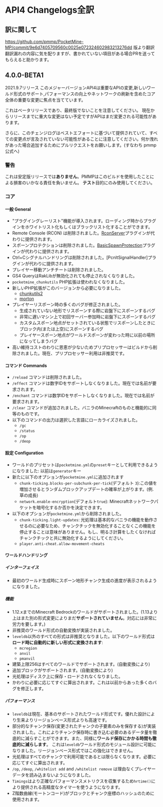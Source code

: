 # API4 Changelogs全訳
## 訳に関して
<https://github.com/pmmp/PocketMine-MP/commit/9e6d7405709560c0025e072324602983213276dd> 版より翻訳
翻訳漏れの内容に気を配りますが、書かれていない項目がある場合PRを送ってもらえると助かります。

## 4.0.0-BETA1
2021.9.7リリース
このメジャーバージョンAPI4は重要なAPIの変更,新しいワールド形式のサポート,パフォーマンスの向上やネットワークの刷新を含めたコア全体の重要な変更に焦点を当てています。

これはベータリリースであり、最終版でないことを注意してください。 現在からリリースまでに重大な変更はない予定ですがAPIはまだ変更される可能性があります。

さらに、このチェンジログはベストエフォートに基づいて提供されていて、すべての変更点が言及されていない可能性があることに注意してください。何か洩れがあった場合追加するためにプルリクエストをお願いします。(すなわち pmmp公式へ)

### 警告
これは安定版リリースでは**ありません**。PMMPはこのビルドを使用したことによる損害のいかなる責任を負いません。
**テスト**目的にのみ使用してください。

### コア
#### 一般 General
- "プラグイングレーリスト"機能が導入されます。ローディング時からプラグインをホワイトリスト化もしくはブラックリスト化することができます。
- Remote Console (RCON) は削除されました。[RconServer](https://github.com/pmmp/RconServer)プラグインが代わりに提供されます。
- スポーンプロテクションは削除されました。[BasicSpawnProtection](https://github.com/pmmp/BasicSpawnProtection)プラグインが代わりに提供されます。
- Ctrl+Cシグナルハンドリングは削除されました。[PcnltSignalHandler]プラグインが代わりに提供されます。
- プレイヤー移動アンチチートは削除されました。
- GS4 QueryはRakLibが無効化されても停止されなくなりました。
- `pocketmine_chunkutils` PHP拡張は使われなくなりました。
- 新しいPHP拡張がこのバージョンから必要になりました。
    - [chunkutils2](https://github.com/pmmp/ext-chunkutils2)
    - [morton](https://github.com/pmmp/ext-morton)
- プレイヤーリスポーン時の多くのバグが修正されました。
    - 生成されていない地形でリスポーンする際に岩盤下にスポーンするバグ
    - 非常に遅いマシン上で初回サーバー参加時に岩盤下にスポーンするバグ
    - カスタムスポーン地点がセットされている状態でリスポーンしたときにブロック内(または上空)にスポーンするバグ
    - プレイヤースポーン地点がワールドスポーンが変わった時に以前の場所になってしまうバグ
- 高い維持コストのわりに恩恵が少ないためプリプロセッサーはビルドから削除されました。現在、プリプロセッサー利用は非推奨です。

#### コマンド Commands
- `/reload` コマンドは削除されました。
- `/effect` コマンドは数字IDをサポートしなくなりました。現在では名前が要求されます。
- `/enchant` コマンドは数学IDをサポートしなくなりました。現在では名前が要求されます。
- `/clear` コマンドが追加されました。バニラのMinecraftのものと機能的に同等のものです。
- 以下のコマンドの出力は選択した言語にローカライズされました。
    - `/gc`
    - `/status`
    - `/op`
    - `/deop`

#### 設定 Configuration
- ワールドのプリセットは`pocketmine.yml`の`preset`キーとして利用できるようになりました: 以前は`generator`キー
- 新たに以下のオプションが`pocketmine.yml`に追加されます
    - `chunk-ticking.blocks-per-subchunk-per-tick`(デフォルト `3`):この値を増加させるとランダムブロックアップデートの確率が上がります。(例. 草の成長)
    - `network.enable-encryption`(デフォルト`true`): Minecraftネットワークパケットを暗号化するか否かを決定できます。
- 以下のオプションが`pocketmine.yml`から削除されました。
    - `chunk-ticking.light-updates`: 光処理は基本的なバニラの機能を動作させるのに必要なため、チャンクチックを無効化することなくこの機能を停止することは意味がありません。もし、明るさ計算をしたくなければチャンクチックと共に無効化するようにしてください。
    - `player.anti-cheat.allow-movement-cheats`

#### ワールドハンドリング
##### インターフェイス
- 最初のワールド生成時にスポーン地形チャンク生成の進度が表示されるようになりました。

##### 機能
- 1.12.xまでのMinecraft Bedrockのワールドがサポートされました。(1.13より上はまた別の形式変更によりまだ**サポートされていません**。対応には非常に労力を要します。)
- 非推奨のワールド形式の自動変換が実装されました。
- `leveldb`以外のすべての形式は非推奨となりました。以下のワールド形式は**ロード時に自動的に新しい形式に変換されます**:
  - `mcregion`
  - `anvil`
  - `pmanvil`
- 建築上限256はすべてのワールドでサポートされます。(自動変換により)
- 追加ブロックがサポートされます。(自動変換により)
- 光処理はディスク上に保存・ロードされなくなりました。
- かわりに必要に応じてすぐに算出されます。これは以前からあった多くのバグを修正します。

##### パフォーマンス
- `leveldb`は現在、基本のサポートされたワールド形式です。優れた設計により生来よりリージョンベース形式よりも高速です。
- 部分的なチャンク保存(変更されたチャンクの子要素のみを保存する)が実装されました。これによりチャンク保存時に書き込む必要のあるデータ量を徹底的に減らすことができます。また、同様に**ワールド保存にかかる時間も徹底的に減らします**。 これは`leveldb`ワールド形式のモジュール設計に可能になりました。リージョンベース形式ではこの強化はできません。
- 光処理はすべてのチャンクで利用可能であるとは限らなくなります。必要に応じてすぐに算出されます。
- `/op`, `/deop`, `/whitelist add` and `/whitelist remove` は理由なくプレイヤーデータを読み込まないようになりました。
- `Timings`はより正確なパフォーマンスメトリクスを収集するため`hrtime()`により提供される高精度なタイマーを使うようになります。
- Z階数曲線(モートンコード)がブロックとチャンク座標のハッシュのために使用されます。